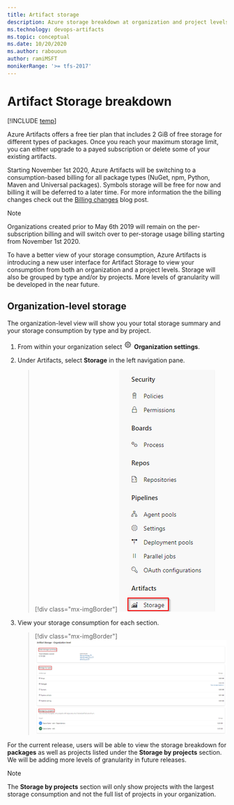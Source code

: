 ```yaml
---
title: Artifact storage
description: Azure storage breakdown at organization and project levels to show data consumption by project and type.
ms.technology: devops-artifacts
ms.topic: conceptual
ms.date: 10/20/2020
ms.author: rabououn
author: ramiMSFT
monikerRange: '>= tfs-2017'
---
```


# Artifact Storage breakdown

[!INCLUDE [temp](../includes/version-tfs-2017-through-vsts.md)]

Azure Artifacts offers a free tier plan that includes 2 GiB of free storage for different types of packages. Once you reach your maximum storage limit, you can either upgrade to a payed subscription or delete some of your existing artifacts.

Starting November 1st 2020, Azure Artifacts will be switching to a consumption-based billing for all package types (NuGet, npm, Python, Maven and Universal packages). Symbols storage will be free for now and billing it will be deferred to a later time. For more information the the billing changes check out the [Billing changes](https://devblogs.microsoft.com/devops/azure-artifacts-billing-changes-coming-october-2020/) blog post.

> [!NOTE]
> Organizations created prior to May 6th 2019 will remain on the per-subscription billing and will switch over to per-storage usage billing starting from November 1st 2020.

To have a better view of your storage consumption, Azure Artifacts is introducing a new user interface for Artifact Storage to view your consumption from both an organization and a project levels. Storage will also be grouped by type and/or by projects. More levels of granularity will be developed in the near future.

## Organization-level storage

The organization-level view will show you your total storage summary and your storage consumption by type and by project.

1. From within your organization select ![gear icon](../media/icons/gear-icon.png) **Organization settings**.

1. Under Artifacts, select **Storage** in the left navigation pane.

    > [!div class="mx-imgBorder"]
    > ![Artifact storage navigation](media/artifact-storage-navigation.png)

1. View your storage consumption for each section.

    > [!div class="mx-imgBorder"]
    > ![Org level storage](media/org-level-storage.png)

For the current release, users will be able to view the storage breakdown for **packages** as well as projects listed under the **Storage by projects** section. We will be adding more levels of granularity in future releases.

> [!NOTE]
> The **Storage by projects** section will only show projects with the largest storage consumption and not the full list of projects in your organization.